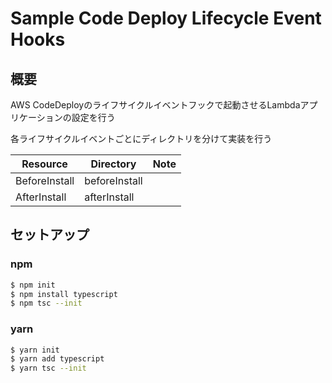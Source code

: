 # Sample Code Deploy Lifecycle Event Hooks

## 概要
AWS CodeDeployのライフサイクルイベントフックで起動させるLambdaアプリケーションの設定を行う

各ライフサイクルイベントごとにディレクトリを分けて実装を行う

| Resource | Directory | Note |
| -------- | ---- | ---- |
| BeforeInstall | beforeInstall| |
| AfterInstall | afterInstall| |

## セットアップ
### npm
```bash
$ npm init
$ npm install typescript
$ npm tsc --init
```

### yarn
```bash
$ yarn init
$ yarn add typescript
$ yarn tsc --init
```
